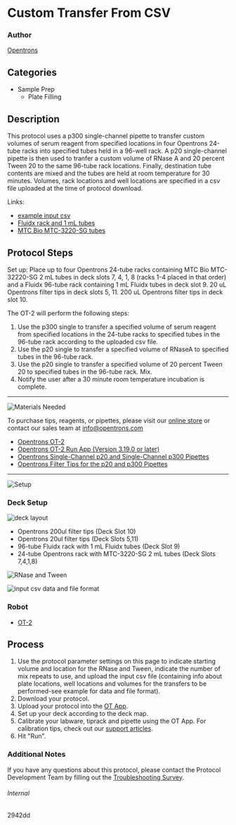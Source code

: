 # Custom Transfer From CSV

### Author
[Opentrons](https://opentrons.com/)

## Categories
* Sample Prep
     * Plate Filling

## Description

This protocol uses a p300 single-channel pipette to transfer custom volumes of serum reagent from specified locations in four Opentrons 24-tube racks into specified tubes held in a 96-well rack. A p20 single-channel pipette is then used to tranfer a custom volume of RNase A and 20 percent Tween 20 to the same 96-tube rack locations. Finally, destination tube contents are mixed and the tubes are held at room temperature for 30 minutes. Volumes, rack locations and well locations are specified in a csv file uploaded at the time of protocol download.

Links:
* [example input csv](https://opentrons-protocol-library-website.s3.amazonaws.com/custom-README-images/2942dd/example.csv)
* [Fluidx rack and 1 mL tubes](https://www.azenta.com/products/1.0ml-tri-coded-tube-96-format-external-thread#specifications)
* [MTC Bio MTC-3220-SG tubes](http://mtcbiotech.com/product/clearseal-screw-cap-microcentrifuge-tubes/)

## Protocol Steps

Set up: Place up to four Opentrons 24-tube racks containing MTC Bio MTC-32220-SG 2 mL tubes in deck slots 7, 4, 1, 8 (racks 1-4 placed in that order) and a Fluidx 96-tube rack containing 1 mL Fluidx tubes in deck slot 9. 20 uL Opentrons filter tips in deck slots 5, 11. 200 uL Opentrons filter tips in deck slot 10.

The OT-2 will perform the following steps:
1. Use the p300 single to transfer a specified volume of serum reagent from specified locations in the 24-tube racks to specified tubes in the 96-tube rack according to the uploaded csv file.
2. Use the p20 single to transfer a specified volume of RNaseA to specified tubes in the 96-tube rack.
3. Use the p20 single to transfer a specified volume of 20 percent Tween 20 to specified tubes in the 96-tube rack. Mix.
4. Notify the user after a 30 minute room temperature incubation is complete.

---
![Materials Needed](https://s3.amazonaws.com/opentrons-protocol-library-website/custom-README-images/001-General+Headings/materials.png)

To purchase tips, reagents, or pipettes, please visit our [online store](https://shop.opentrons.com/) or contact our sales team at [info@opentrons.com](mailto:info@opentrons.com)

* [Opentrons OT-2](https://shop.opentrons.com/collections/ot-2-robot/products/ot-2)
* [Opentrons OT-2 Run App (Version 3.19.0 or later)](https://opentrons.com/ot-app/)
* [Opentrons Single-Channel p20 and Single-Channel p300 Pipettes](https://shop.opentrons.com/collections/ot-2-pipettes/products/single-channel-electronic-pipette)
* [Opentrons Filter Tips for the p20 and p300 Pipettes](https://shop.opentrons.com/collections/opentrons-tips)

---
![Setup](https://s3.amazonaws.com/opentrons-protocol-library-website/custom-README-images/001-General+Headings/Setup.png)

### Deck Setup
![deck layout](https://opentrons-protocol-library-website.s3.amazonaws.com/custom-README-images/2942dd/layout.png)

* Opentrons 200ul filter tips (Deck Slot 10)
* Opentrons 20ul filter tips (Deck Slots 5,11)
* 96-tube Fluidx rack with 1 mL Fluidx tubes (Deck Slot 9)
* 24-tube Opentrons rack with MTC-3220-SG 2 mL tubes  (Deck Slots 7,4,1,8)

![RNase and Tween](https://opentrons-protocol-library-website.s3.amazonaws.com/custom-README-images/2942dd/Screenshot+RNase+and+Tween.png)

![input csv data and file format](https://opentrons-protocol-library-website.s3.amazonaws.com/custom-README-images/2942dd/Screenshot+example+csv.png)

### Robot
* [OT-2](https://opentrons.com/ot-2)

## Process
1. Use the protocol parameter settings on this page to indicate starting volume and location for the RNase and Tween, indicate the number of mix repeats to use, and upload the input csv file (containing info about plate locations, well locations and volumes for the transfers to be performed-see example for data and file format).
2. Download your protocol.
3. Upload your protocol into the [OT App](https://opentrons.com/ot-app).
4. Set up your deck according to the deck map.
5. Calibrate your labware, tiprack and pipette using the OT App. For calibration tips, check out our [support articles](https://support.opentrons.com/en/collections/1559720-guide-for-getting-started-with-the-ot-2).
6. Hit "Run".

### Additional Notes
If you have any questions about this protocol, please contact the Protocol Development Team by filling out the [Troubleshooting Survey](https://protocol-troubleshooting.paperform.co/).

###### Internal
2942dd
